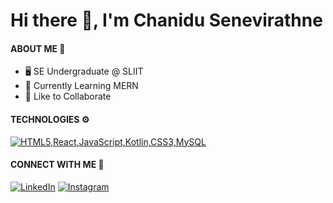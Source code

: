 <!-- GitHub Profile README -->
# Hi there 👋, I'm Chanidu Senevirathne

#### ABOUT ME 🪪
- 🖥️ SE Undergraduate @ SLIIT
- 🔌 Currently Learning MERN
- 🔋 Like to Collaborate
  
#### TECHNOLOGIES ⚙️

[![HTML5,React,JavaScript,Kotlin,CSS3,MySQL](https://skillicons.dev/icons?i=html,react,javascript,kotlin,css,MySQL)]()

#### CONNECT WITH ME 🔌

[![LinkedIn](https://img.shields.io/badge/LinkedIn-0077B5?style=for-the-badge&logo=linkedin&logoColor=white)](https://www.linkedin.com/in/your-linkedin-profile)
[![Instagram](https://img.shields.io/badge/Instagram-E4405F?style=for-the-badge&logo=instagram&logoColor=white)](https://www.instagram.com/your-instagram-profile)
  
